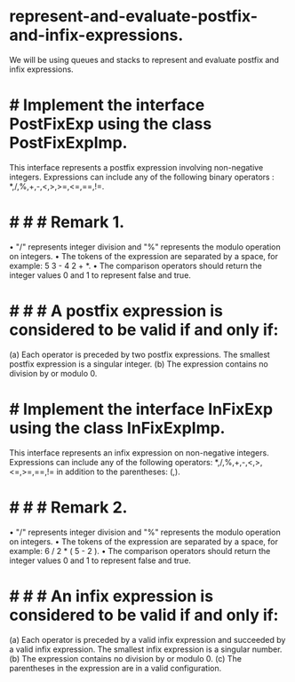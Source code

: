 # represent-and-evaluate-postfix-and-infix-expressions.
We will be using queues and stacks to represent and evaluate postfix and infix expressions.

# # Implement the interface PostFixExp using the class PostFixExpImp.
This interface represents a postfix expression involving non-negative integers. Expressions can include any of the
following binary operators : *,/,%,+,-,<,>,>=,<=,==,!=.
# # # # Remark 1.
• "/" represents integer division and "%" represents the modulo operation on integers.
• The tokens of the expression are separated by a space, for example: 5 3 - 4 2 + *.
• The comparison operators should return the integer values 0 and 1 to represent false
and true.
# # # # A postfix expression is considered to be valid if and only if:
(a) Each operator is preceded by two postfix expressions. The smallest postfix expression
is a singular integer.
(b) The expression contains no division by or modulo 0.

# # Implement the interface InFixExp using the class InFixExpImp. 
This interface represents an infix expression on non-negative integers. Expressions can include any of the following
operators: *,/,%,+,-,<,>,<=,>=,==,!= in addition to the parentheses: (,).
# # # # Remark 2.
• "/" represents integer division and "%" represents the modulo operation on integers.
• The tokens of the expression are separated by a space, for example: 6 / 2 * ( 5 - 2 ).
• The comparison operators should return the integer values 0 and 1 to represent false and true.
# # # # An infix expression is considered to be valid if and only if:
(a) Each operator is preceded by a valid infix expression and succeeded by a valid infix expression. The smallest infix expression is a singular number.
(b) The expression contains no division by or modulo 0.
(c) The parentheses in the expression are in a valid configuration.
